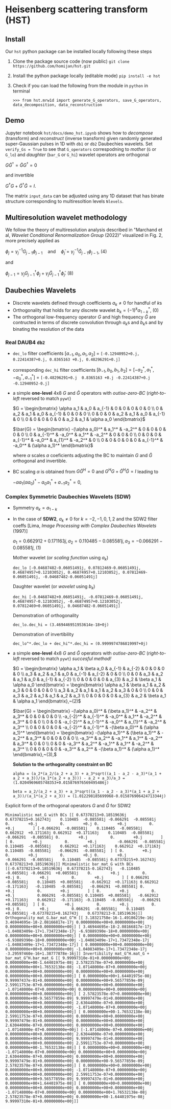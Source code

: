 # Heisenberg scattering transform (HST)

## Install

Our `hst` python package can be installed locally following these steps

1. Clone the package source code (now public) `git clone https://github.com/homijan/hst.git`

2. Install the python package locally (editable mode) `pip install -e hst`

3. Check if you can load the following from the module in `python` in terminal

   `>>> from hst.mrw1d import generate_G_operators, save_G_operators, data_decomposition, data_reconstruction`

## Demo

Jupyter notebook `hst/docs/demo_hst.ipynb` shows how to *decompose* (transform) and *reconstruct* (inverse transform) given randomly generated super-Gaussian pulses in 1D with `db1` or `db2` Daubechies wavelets. Set `verify_Gs = True` to see that `G_operators` correspodning to *mother* (`G` or `G_lo`) and *daughter* (`bar_G` or `G_hi`) wavelet operators are orthogonal

$`G \bar{G}^{\dagger} = \bar{G} G^{\dagger} = 0`$

and invertible

$`G^{\dagger}G + \bar{G}^{\dagger}\bar{G} = I.`$

The matrix `input_data` can be adjusted using any 1D dataset that has binate structure corresponding to multiresoltion levels `Nlevels`. 

## Multiresolution wavelet methodology

We follow the theory of multiresolution analysis described in "Marchand et al, *Wavelet Conditional Renormalization Group* (2022)"
visualized in Fig. 2, more precisely applied as

$`\phi_j = \gamma_j^{-1} G_{j-1} \phi_{j-1} \quad\text{and}\quad \bar{\phi}_j = \gamma_j^{-1} \bar{G}_{j-1} \phi_{j-1},~(4)`$

and

$`\phi_{j-1} = \gamma_j G_{j-1}^\dagger \phi_j + \gamma_j \bar{G}_{j-1}^\dagger \bar{\phi}_j.~(8)`$
## Daubechies Wavelets
- Discrete wavelets defined through coefficients $`a_k \neq 0`$ for handful of $`k`$s
- Orthogonality that holds for any discrete wavelet $`b_k = (-1)^k a^*_{1-k},~(0)`$
- The orthogonal low-frequency operator $G$ and high frequency $\bar{G}$ are contructed in terms of discrete convolution through $`a_k`$s and $`b_k`$s and by binating the resolution of the data  

### Real DAUB4 `db2`
- `dec_lo` filter coefficients $`[a_{-1}, a_0, a_1, a_2]`$ = `[-0.12940952+0.j, 0.22414387+0.j, 0.8365163 +0.j, 0.48296291+0.j]`
- corresponding `dec_hi` filter coefficients $`[b_{-1}, b_0, b_1, b_2] = [-a_{2}^*, a_1^*, -a_0^*, a_{-1}^*]`$ = `[-0.48296291+0.j  0.8365163 +0.j -0.22414387+0.j -0.12940952-0.j]`
- a simple **one-level** 4x8 $G$ and $\bar{G}$ operators with *outise-zero-BC* (*right-to-left* reversed to match `pywt`)

  $`G = \begin{bmatrix}
  \alpha a_1 & a_0 & a_{-1} & 0 & 0 & 0 & 0 & 0
  \\
  0 & a_2 & a_1 & a_0 & a_{-1} & 0 & 0 & 0
  \\
  0 & 0 & 0 & a_2 & a_1 & a_0 & a_{-1} & 0
  \\
  0 & 0 & 0 & 0 & 0 & a_2 & a_1 & \alpha a_0
  \end{bmatrix}`$

  $`\bar{G} = \begin{bmatrix}
  -(\alpha a_0)^* & a_1^* & -a_2^* & 0 & 0 & 0 & 0 & 0
  \\
  0 & a_{-1}^* & -a_0^* & a_1^* & -a_2^* & 0 & 0 & 0
  \\
  0 & 0 & 0 & a_{-1}^* & -a_0^* & a_{1}^* & -a_2^* & 0
  \\
  0 & 0 & 0 & 0 & 0 & a_{-1}^* & -a_0^* & (\alpha a_1)^*
  \end{bmatrix}`$

  where $`\alpha`$ scales $a$ coeficients adjusting the BC to maintain $G$ and $\bar{G}$ orthogonal and invertible. 

- BC scaling $\alpha$ is obtained from $`G\bar{G}^H = 0`$ and $`G^{H}G + \bar{G}^{H} \bar{G} = I`$ leading to

  $`-\alpha a_1 (\alpha a_0)^* - a_0 a_1^* + a_{-1} a_2^* = 0,`$
  
### Complex Symmetric Daubechies Wavelets (SDW)

- Symmetry $`a_k = a_{1-k}`$
- In the case of **SDW2**, $`a_k \neq 0`$ for $`k = -2, -1, 0, 1, 2`$ and the SDW2 filter coeffs [Lima, *Image Processing with Complex Daubechies Wavelets* (1997)]

  $`a_1 = 0.662912+0.171163j, a_2 = 0.110485-0.085581j, a_3 = -0.066291-0.085581j,~(1)`$

  Mother wavelet (or *scaling function* using $`a_k`$)

  `dec_lo [-0.04687482-0.06051491j, 0.07812469-0.06051491j, 0.46874957+0.12103052j, 0.46874957+0.12103052j, 0.07812469-0.06051491j, -0.04687482-0.06051491j]`

  Daughter wavelet (or *wavelet* using $`b_k`$)

  `dec_hi [-0.04687482+0.06051491j, -0.07812469-0.06051491j, 0.46874957-0.12103052j, -0.46874957+0.12103052j, 0.07812469+0.06051491j, 0.04687482-0.06051491j]`

  Demonstration of orthogonality 

  `dec_lo.dec_hi = (3.469446951953614e-18+0j)`

  Demonstration of invertibility

  `dec_lo^*.dec_lo + dec_hi^*.dec_hi = (0.9999974786819997+0j)`

- a simple **one-level** 4x8 $G$ and $\bar{G}$ operators with *outise-zero-BC* (*right-to-left* reversed to match `pywt`) *succesful method!*

  $`G = \begin{bmatrix}
  \alpha a_1 & \beta a_0 & a_{-1} & a_{-2} & 0 & 0 & 0 & 0
  \\
  a_3 & a_2 & a_1 & a_0 & a_{-1} & a_{-2} & 0 & 0
  \\
  0 & 0 & a_3 & a_2 & a_1 & a_0 & a_{-1} & a_{-2}
  \\
  0 & 0 & 0 & 0 & a_{3} & a_2 & \beta a_1 & \alpha a_0
  \end{bmatrix} = \begin{bmatrix}
  \alpha a_1 & \beta a_1 & a_2 & a_3 & 0 & 0 & 0 & 0
  \\
  a_3 & a_2 & a_1 & a_1 & a_2 & a_3 & 0 & 0
  \\
  0 & 0 & a_3 & a_2 & a_1 & a_1 & a_2 & a_3
  \\
  0 & 0 & 0 & 0 & a_{3} & a_2 & \beta a_1 & \alpha a_1
  \end{bmatrix},~(2)`$

  $`\bar{G} = \begin{bmatrix}
  -(\alpha a_0)^* & (\beta a_1)^* & -a_2^* & a_3^* & 0 & 0 & 0 & 0
  \\
  -a_{-2}^* & a_{-1}^* & -a_0^* & a_1^* & -a_2^* & a_3^* & 0 & 0
  \\
  0 & 0 & -a_{-2}^* & a_{-1}^* & -a_0^* & a_{1}^* & -a_2^* & a_3^*
  \\
  0 & 0 & 0 & 0 & -a_{-2}^* & a_{-1}^* & -(\beta a_0)^* & (\alpha a_1)^*
  \end{bmatrix} = \begin{bmatrix}
  -(\alpha a_1)^* & (\beta a_1)^* & -a_2^* & a_3^* & 0 & 0 & 0 & 0
  \\
  -a_3^* & a_2^* & -a_1^* & a_1^* & -a_2^* & a_3^* & 0 & 0
  \\
  0 & 0 & -a_3^* & a_2^* & -a_1^* & a_1^* & -a_2^* & a_3^*
  \\
  0 & 0 & 0 & 0 & -a_3^* & a_2^* & -(\beta a_1)^* & (\alpha a_1)^*
  \end{bmatrix},~(3),`$

  **Solution to the orthogonality constraint on BC**

  `alpha = (a_2*(a_2/(a_2 + a_3) + a_3*sqrt((a_1 - a_2 - a_3)*(a_1 + a_2 + a_3))/(a_1*(a_2 + a_3))) - a_2 + a_3)/a_3 = (1.0204969605748353+0.015876976569495486j)`
  
  `beta = a_2/(a_2 + a_3) + a_3*sqrt((a_1 - a_2 - a_3)*(a_1 + a_2 + a_3))/(a_1*(a_2 + a_3)) = (1.012298185699968-0.015876906424713344j)`

Explicit form of the orthogonal operators $`G`$ and $`\bar{G}`$ for SDW2

`Minimalistic mat_G with BCs
[[ 0.67378213+0.18519636j  0.67378215+0.162743j    0.110485  -0.085581j
  -0.066291  -0.085581j    0.        +0.j          0.        +0.j
   0.        +0.j          0.        +0.j        ]
 [-0.066291  -0.085581j    0.110485  -0.085581j    0.662912  +0.171163j
   0.662912  +0.171163j    0.110485  -0.085581j   -0.066291  -0.085581j
   0.        +0.j          0.        +0.j        ]
 [ 0.        +0.j          0.        +0.j         -0.066291  -0.085581j
   0.110485  -0.085581j    0.662912  +0.171163j    0.662912  +0.171163j
   0.110485  -0.085581j   -0.066291  -0.085581j  ]
 [ 0.        +0.j          0.        +0.j          0.        +0.j
   0.        +0.j         -0.066291  -0.085581j    0.110485  -0.085581j
   0.67378215+0.162743j    0.67378213+0.18519636j]]
Minimalistic bar_mat_G with BCs
[[-0.67378213+0.18519636j  0.67378215-0.162743j   -0.110485  -0.085581j
  -0.066291  +0.085581j    0.        +0.j          0.        +0.j
   0.        +0.j          0.        +0.j        ]
 [ 0.066291  -0.085581j    0.110485  +0.085581j   -0.662912  +0.171163j
   0.662912  -0.171163j   -0.110485  -0.085581j   -0.066291  +0.085581j
   0.        +0.j          0.        +0.j        ]
 [ 0.        +0.j          0.        +0.j          0.066291  -0.085581j
   0.110485  +0.085581j   -0.662912  +0.171163j    0.662912  -0.171163j
  -0.110485  -0.085581j   -0.066291  +0.085581j  ]
 [ 0.        +0.j          0.        +0.j          0.        +0.j
   0.        +0.j          0.066291  -0.085581j    0.110485  +0.085581j
  -0.67378215+0.162743j    0.67378213-0.18519636j]]
Orthogonality mat_G.bar_mat_G^H
[[ 3.18321758e-16-1.49186219e-16j  3.46944695e-18-2.08166817e-17j
   0.00000000e+00+0.00000000e+00j  0.00000000e+00+0.00000000e+00j]
 [ 3.46944695e-18-2.08166817e-17j -1.04083409e-17+1.73472348e-17j
  -6.93889390e-18+0.00000000e+00j  0.00000000e+00+0.00000000e+00j]
 [ 0.00000000e+00+0.00000000e+00j -6.93889390e-18+0.00000000e+00j
  -1.04083409e-17+1.73472348e-17j -1.04083409e-17+1.73472348e-17j]
 [ 0.00000000e+00+0.00000000e+00j  0.00000000e+00+0.00000000e+00j
  -1.04083409e-17+1.73472348e-17j -3.29597460e-16+1.38777878e-16j]]
Invertibility mat_G^H.mat_G + bar_mat_G^H.bar_mat_G
[[ 9.99997310e-01+0.00000000e+00j  0.00000000e+00-1.64401975e-08j
   2.57823578e-07+0.00000000e+00j  0.00000000e+00+1.76532138e-08j
  -1.07148000e-07+0.00000000e+00j  0.00000000e+00+0.00000000e+00j
   0.00000000e+00+0.00000000e+00j  0.00000000e+00+0.00000000e+00j]
 [ 0.00000000e+00+1.64401975e-08j  9.99997437e-01+0.00000000e+00j
   0.00000000e+00+9.56577859e-09j  2.59911753e-07+0.00000000e+00j
   0.00000000e+00+0.00000000e+00j -1.07148000e-07+0.00000000e+00j
   0.00000000e+00+0.00000000e+00j  0.00000000e+00+0.00000000e+00j]
 [ 2.57823578e-07+0.00000000e+00j  0.00000000e+00-9.56577859e-09j
   9.99997479e-01+0.00000000e+00j  0.00000000e+00+0.00000000e+00j
   2.63044000e-07+0.00000000e+00j  0.00000000e+00+0.00000000e+00j
  -1.07148000e-07+0.00000000e+00j  0.00000000e+00+0.00000000e+00j]
 [ 0.00000000e+00-1.76532138e-08j  2.59911753e-07+0.00000000e+00j
   0.00000000e+00+0.00000000e+00j  9.99997479e-01+0.00000000e+00j
   0.00000000e+00+0.00000000e+00j  2.63044000e-07+0.00000000e+00j
   0.00000000e+00+0.00000000e+00j -1.07148000e-07+0.00000000e+00j]
 [-1.07148000e-07+0.00000000e+00j  0.00000000e+00+0.00000000e+00j
   2.63044000e-07+0.00000000e+00j  0.00000000e+00+0.00000000e+00j
   9.99997479e-01+0.00000000e+00j  0.00000000e+00+0.00000000e+00j
   2.59911753e-07+0.00000000e+00j  0.00000000e+00-1.76532138e-08j]
 [ 0.00000000e+00+0.00000000e+00j -1.07148000e-07+0.00000000e+00j
   0.00000000e+00+0.00000000e+00j  2.63044000e-07+0.00000000e+00j
   0.00000000e+00+0.00000000e+00j  9.99997479e-01+0.00000000e+00j
   0.00000000e+00-9.56577859e-09j  2.57823578e-07+0.00000000e+00j]
 [ 0.00000000e+00+0.00000000e+00j  0.00000000e+00+0.00000000e+00j
  -1.07148000e-07+0.00000000e+00j  0.00000000e+00+0.00000000e+00j
   2.59911753e-07+0.00000000e+00j  0.00000000e+00+9.56577859e-09j
   9.99997437e-01+0.00000000e+00j  0.00000000e+00+1.64401975e-08j]
 [ 0.00000000e+00+0.00000000e+00j  0.00000000e+00+0.00000000e+00j
   0.00000000e+00+0.00000000e+00j -1.07148000e-07+0.00000000e+00j
   0.00000000e+00+1.76532138e-08j  2.57823578e-07+0.00000000e+00j
   0.00000000e+00-1.64401975e-08j  9.99997310e-01+0.00000000e+00j]]`
